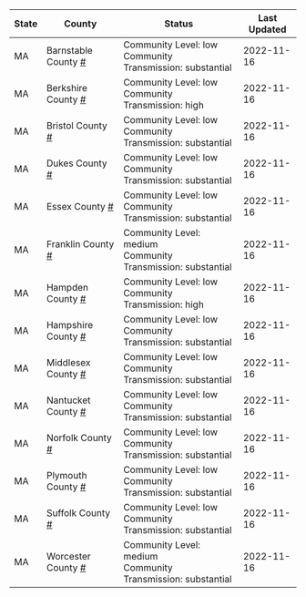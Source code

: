 State | County | Status | Last Updated
--- | --- | --- | --- 
MA | Barnstable County <a href="#barnstable_county">#</a> | <a name="barnstable_county"></a>Community Level: low<br/>Community Transmission: substantial | 2022-11-16
MA | Berkshire County <a href="#berkshire_county">#</a> | <a name="berkshire_county"></a>Community Level: low<br/>Community Transmission: high | 2022-11-16
MA | Bristol County <a href="#bristol_county">#</a> | <a name="bristol_county"></a>Community Level: low<br/>Community Transmission: substantial | 2022-11-16
MA | Dukes County <a href="#dukes_county">#</a> | <a name="dukes_county"></a>Community Level: low<br/>Community Transmission: substantial | 2022-11-16
MA | Essex County <a href="#essex_county">#</a> | <a name="essex_county"></a>Community Level: low<br/>Community Transmission: substantial | 2022-11-16
MA | Franklin County <a href="#franklin_county">#</a> | <a name="franklin_county"></a>Community Level: medium<br/>Community Transmission: substantial | 2022-11-16
MA | Hampden County <a href="#hampden_county">#</a> | <a name="hampden_county"></a>Community Level: low<br/>Community Transmission: high | 2022-11-16
MA | Hampshire County <a href="#hampshire_county">#</a> | <a name="hampshire_county"></a>Community Level: low<br/>Community Transmission: substantial | 2022-11-16
MA | Middlesex County <a href="#middlesex_county">#</a> | <a name="middlesex_county"></a>Community Level: low<br/>Community Transmission: substantial | 2022-11-16
MA | Nantucket County <a href="#nantucket_county">#</a> | <a name="nantucket_county"></a>Community Level: low<br/>Community Transmission: substantial | 2022-11-16
MA | Norfolk County <a href="#norfolk_county">#</a> | <a name="norfolk_county"></a>Community Level: low<br/>Community Transmission: substantial | 2022-11-16
MA | Plymouth County <a href="#plymouth_county">#</a> | <a name="plymouth_county"></a>Community Level: low<br/>Community Transmission: substantial | 2022-11-16
MA | Suffolk County <a href="#suffolk_county">#</a> | <a name="suffolk_county"></a>Community Level: low<br/>Community Transmission: substantial | 2022-11-16
MA | Worcester County <a href="#worcester_county">#</a> | <a name="worcester_county"></a>Community Level: medium<br/>Community Transmission: substantial | 2022-11-16
